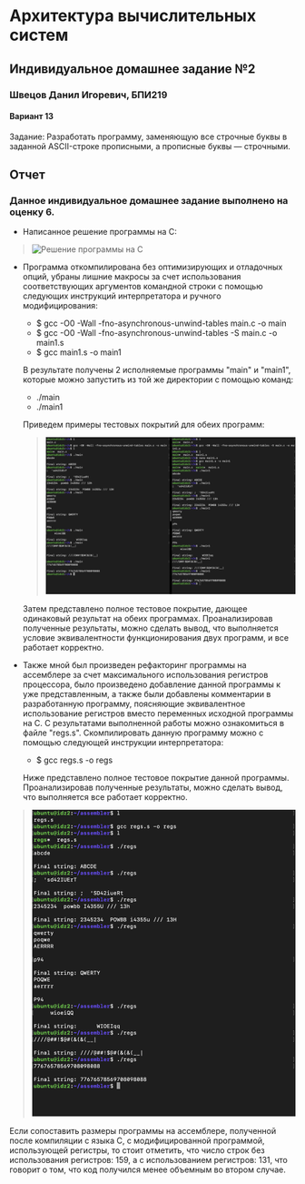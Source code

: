 # Архитектура вычислительных систем

## Индивидуальное домашнее задание №2

### Швецов Данил Игоревич, БПИ219

#### Вариант 13
Задание: Разработать программу, заменяющую все строчные буквы в заданной ASCII-строке прописными, а прописные буквы — строчными.


## Отчет

### Данное индивидуальное домашнее задание выполнено на оценку 6. 

* Написанное решение программы на C:
>![Решение программы на C](images/С_code.png)

* Программа откомпилирована без оптимизирующих и отладочных опций, убраны 
лишние макросы за счет использования соответствующих аргументов командной 
строки с помощью следующих инструкций интерпретатора и ручного модифицирования:
    * $ gcc -O0 -Wall -fno-asynchronous-unwind-tables main.c -o main
    * $ gcc -O0 -Wall -fno-asynchronous-unwind-tables -S main.c -o main1.s
    * $ gcc main1.s -o main1

  В результате получены 2 исполняемые программы "main" и "main1", которые можно 
запустить из той же директории с помощью команд:
  * ./main
  * ./main1

  Приведем примеры тестовых покрытий для обеих программ:
  >![Тестовые покрытия на C](images/C_testing.png)
  
    Затем представлено полное тестовое покрытие, дающее одинаковый результат 
на обеих программах. Проанализировав полученные результаты, можно сделать 
вывод, что выполняется условие эквивалентности функционирования двух 
программ, и все работает корректно.

* Также мной был произведен рефакторинг программы на ассемблере за счет максимального использования регистров процессора, было произведено добавление данной программы к уже представленным, а также были добавлены комментарии в разработанную программу, поясняющие эквивалентное использование регистров вместо переменных исходной программы на C. С результатами выполненной работы можно ознакомиться в файле "regs.s".
Скомпилировать данную программу можно с помощью следующей инструкции интерпретатора:
    * $ gcc regs.s -o regs
  
    Ниже представлено полное тестовое покрытие данной программы. Проанализировав полученные результаты, можно сделать 
вывод, что выполняется все работает корректно.
>![Тестовые покрытия на ассемблере с реигистрами](images/Assembler_testing.png)

  Если сопоставить размеры программы на ассемблере, полученной после компиляции с языка C, с модифицированной программой, использующей регистры, то стоит отметить, что число строк без использования регистров: 159, а с использованием регистров: 131, что говорит о том, что код получился менее объемным во втором случае.
